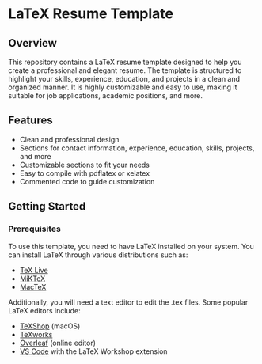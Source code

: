 # LaTeX Resume Template

## Overview

This repository contains a LaTeX resume template designed to help you create a professional and elegant resume. 
The template is structured to highlight your skills, experience, education, and projects in a clean and organized manner. 
It is highly customizable and easy to use, making it suitable for job applications, academic positions, and more.

## Features

- Clean and professional design
- Sections for contact information, experience, education, skills, projects, and more
- Customizable sections to fit your needs
- Easy to compile with pdflatex or xelatex
- Commented code to guide customization

## Getting Started

### Prerequisites

To use this template, you need to have LaTeX installed on your system. You can install LaTeX through various distributions such as:

- [TeX Live](https://www.tug.org/texlive/)
- [MiKTeX](https://miktex.org/)
- [MacTeX](http://www.tug.org/mactex/)

Additionally, you will need a text editor to edit the .tex files. Some popular LaTeX editors include:

- [TeXShop](http://pages.uoregon.edu/koch/texshop/) (macOS)
- [TeXworks](https://www.tug.org/texworks/)
- [Overleaf](https://www.overleaf.com/) (online editor)
- [VS Code](https://code.visualstudio.com/) with the LaTeX Workshop extension
